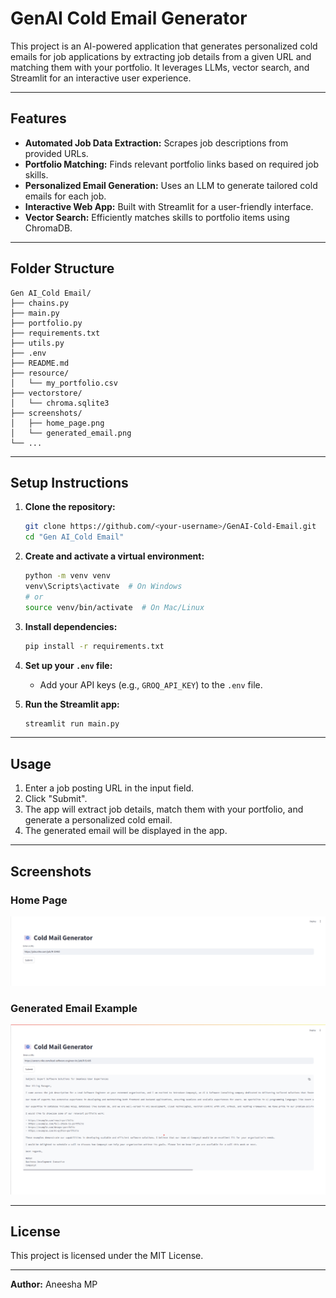 # GenAI Cold Email Generator

This project is an AI-powered application that generates personalized cold emails for job applications by extracting job details from a given URL and matching them with your portfolio. It leverages LLMs, vector search, and Streamlit for an interactive user experience.

---

## Features

- **Automated Job Data Extraction:** Scrapes job descriptions from provided URLs.
- **Portfolio Matching:** Finds relevant portfolio links based on required job skills.
- **Personalized Email Generation:** Uses an LLM to generate tailored cold emails for each job.
- **Interactive Web App:** Built with Streamlit for a user-friendly interface.
- **Vector Search:** Efficiently matches skills to portfolio items using ChromaDB.

---

## Folder Structure

```
Gen AI_Cold Email/
├── chains.py
├── main.py
├── portfolio.py
├── requirements.txt
├── utils.py
├── .env
├── README.md
├── resource/
│   └── my_portfolio.csv
├── vectorstore/
│   └── chroma.sqlite3
├── screenshots/
│   ├── home_page.png
│   └── generated_email.png
└── ...
```

---

## Setup Instructions

1. **Clone the repository:**
   ```bash
   git clone https://github.com/<your-username>/GenAI-Cold-Email.git
   cd "Gen AI_Cold Email"
   ```

2. **Create and activate a virtual environment:**
   ```bash
   python -m venv venv
   venv\Scripts\activate  # On Windows
   # or
   source venv/bin/activate  # On Mac/Linux
   ```

3. **Install dependencies:**
   ```bash
   pip install -r requirements.txt
   ```

4. **Set up your `.env` file:**
   - Add your API keys (e.g., `GROQ_API_KEY`) to the `.env` file.

5. **Run the Streamlit app:**
   ```bash
   streamlit run main.py
   ```

---

## Usage

1. Enter a job posting URL in the input field.
2. Click "Submit".
3. The app will extract job details, match them with your portfolio, and generate a personalized cold email.
4. The generated email will be displayed in the app.

---

## Screenshots

### Home Page
![Home Page](screenshots/home_page.png)

### Generated Email Example
![Generated Email](screenshots/generated_email.png)

---

## License

This project is licensed under the MIT License.

---

**Author:** Aneesha MP